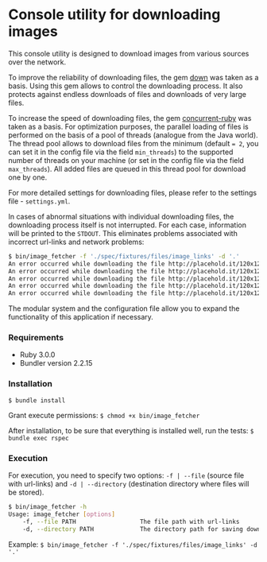 # Console utility for downloading images
This console utility is designed to download images from various sources over the network.

To improve the reliability of downloading files, the gem [down](https://github.com/janko/down) was taken as a basis. Using this gem allows to control the downloading process. It also protects against endless downloads of files and downloads of very large files.

To increase the speed of downloading files, the gem [concurrent-ruby](https://github.com/ruby-concurrency/concurrent-ruby) was taken as a basis. For optimization purposes, the parallel loading of files is performed on the basis of a pool of threads (analogue from the Java world). The thread pool allows to download files from the minimum (default `= 2`, you can set it in the config file via the field `min_threads`) to the supported number of threads on your machine (or set in the config file via the field `max_threads`). All added files are queued in this thread pool for download one by one.

For more detailed settings for downloading files, please refer to the settings file - `settings.yml`.

In cases of abnormal situations with individual downloading files, the downloading process itself is not interrupted. For each case, information will be printed to the `STDOUT`. This eliminates problems associated with incorrect url-links and network problems:
```sh
$ bin/image_fetcher -f './spec/fixtures/files/image_links' -d '.'
An error occurred while downloading the file http://placehold.it/120x120&text=image2: timed out waiting for connection to open
An error occurred while downloading the file http://placehold.it/120x120&text=image1: timed out waiting for connection to open
An error occurred while downloading the file http://placehold.it/120x120&text=image4: timed out waiting for connection to open
An error occurred while downloading the file http://placehold.it/120x120&text=image3: timed out waiting for connection to open
An error occurred while downloading the file http://placehold.it/120x120&text=image5: timed out waiting for connection to open
```

The modular system and the configuration file allow you to expand the functionality of this application if necessary.

### Requirements
- Ruby 3.0.0
- Bundler version 2.2.15

### Installation
`$ bundle install`

Grant execute permissions:
`$ chmod +x bin/image_fetcher`

After installation, to be sure that everything is installed well, run the tests:
`$ bundle exec rspec`

### Execution
For execution, you need to specify two options: `-f | --file` (source file with url-links) and `-d | --directory` (destination directory where files will be stored).  

```sh
$ bin/image_fetcher -h                                            
Usage: image_fetcher [options]
    -f, --file PATH                  The file path with url-links
    -d, --directory PATH             The directory path for saving downloaded image
```

Example:
`$ bin/image_fetcher -f './spec/fixtures/files/image_links' -d '.'`

